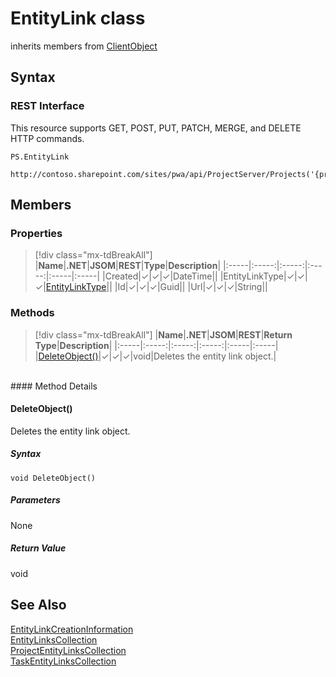 [comment]: # (Name:EntityLink)
[comment]: # (Name:Microsoft.ProjectServer.EntityLink)
[comment]: # (Type:class)
[comment]: # (Status:Verified)

# <a name="name"></a>EntityLink class

inherits members from [ClientObject](https://msdn.microsoft.com/en-us/library/microsoft.sharepoint.client.clientobject.aspx)<br/>

<a name="description"></a>

## <a name="syntax"></a>Syntax

### REST Interface

This resource supports GET, POST, PUT, PATCH, MERGE, and DELETE HTTP commands.

```
PS.EntityLink

http://contoso.sharepoint.com/sites/pwa/api/ProjectServer/Projects('{projectid}')/EntityLinks('EntityLink.Id')
```

## <a name="members"></a>Members

### <a name="properties"></a>Properties
> [!div class="mx-tdBreakAll"]
|**Name**|**.NET**|**JSOM**|**REST**|**Type**|**Description**|
|:-----|:-----:|:-----:|:-----:|:-----|:-----|
|<a name="Created"></a>Created|&#x2713;|&#x2713;|&#x2713;|DateTime||
|<a name="EntityLinkType"></a>EntityLinkType|&#x2713;|&#x2713;|&#x2713;|[EntityLinkType](EntityLinkType.md)||
|<a name="Id"></a>Id|&#x2713;|&#x2713;|&#x2713;|Guid||
|<a name="Url"></a>Url|&#x2713;|&#x2713;|&#x2713;|String||

### <a name="methods"></a>Methods
> [!div class="mx-tdBreakAll"]
|**Name**|**.NET**|**JSOM**|**REST**|**Return Type**|**Description**|
|:-----|:-----:|:-----:|:-----:|:-----|:-----|
|[DeleteObject()](#DeleteObject__)|&#x2713;|&#x2713;|&#x2713;|void|Deletes the entity link object.|

<br/>
#### Method Details
 
#### <a name="DeleteObject__"></a>DeleteObject()

Deletes the entity link object.

##### Syntax

```
void DeleteObject()
```

##### Parameters

None

##### Return Value

void

## <a name="seeAlso"></a>See Also

[EntityLinkCreationInformation](EntityLinkCreationInformation.md)<br/>
[EntityLinksCollection](EntityLinksCollection.md)<br/>
[ProjectEntityLinksCollection](ProjectEntityLinksCollection.md)<br/>
[TaskEntityLinksCollection](TaskEntityLinksCollection.md)<br/>
